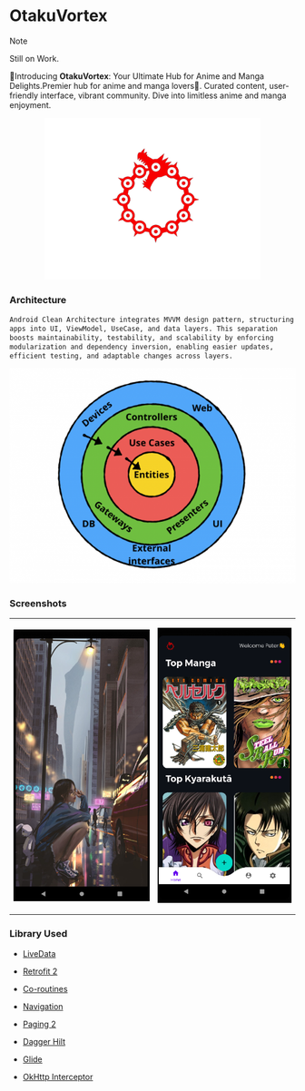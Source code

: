 # OtakuVortex

> [!NOTE]
> Still on Work.

🌟Introducing **OtakuVortex**: Your Ultimate Hub for Anime and Manga Delights.Premier hub for anime and manga lovers🌸. Curated content, user-friendly interface, vibrant community. Dive into limitless anime and manga enjoyment.

<p align="center">
	<img src="app/src/main/res/drawable/logo_bg_removed.png" alt="logo" width="380" height="auto">
</p>

### Architecture

```
Android Clean Architecture integrates MVVM design pattern, structuring apps into UI, ViewModel, UseCase, and data layers. This separation boosts maintainability, testability, and scalability by enforcing modularization and dependency inversion, enabling easier updates, efficient testing, and adaptable changes across layers.
```

<p align="center">
	<img src="./assets/clean_architecture.png" alt="architecture" height="auto">
</p>

### Screenshots 

<table>

<tr>
<td>
<p align="center">
	<img src="./assets/landing_screenshot.png" alt="landing screen" height="auto">
</p>
</td>
<td>
<p align="center">
	<img src="./assets/home_screenshot.png" alt="homescreen" height="auto">
</p>
</td>
</tr>
</table>

### Library Used

- [LiveData](https://developer.android.com/reference/kotlin/androidx/lifecycle/LiveData)

- [Retrofit 2](https://github.com/square/retrofit)

- [Co-routines](https://github.com/Kotlin/kotlinx.coroutines)

- [Navigation](https://developer.android.com/jetpack/androidx/releases/navigation)

- [Paging 2](https://developer.android.com/topic/libraries/architecture/paging/)

- [Dagger Hilt](https://developer.android.com/training/dependency-injection/hilt-android)

- [Glide](https://github.com/bumptech/glide)

- [OkHttp Interceptor](https://github.com/square/okhttp/tree/master/okhttp-logging-interceptor)
